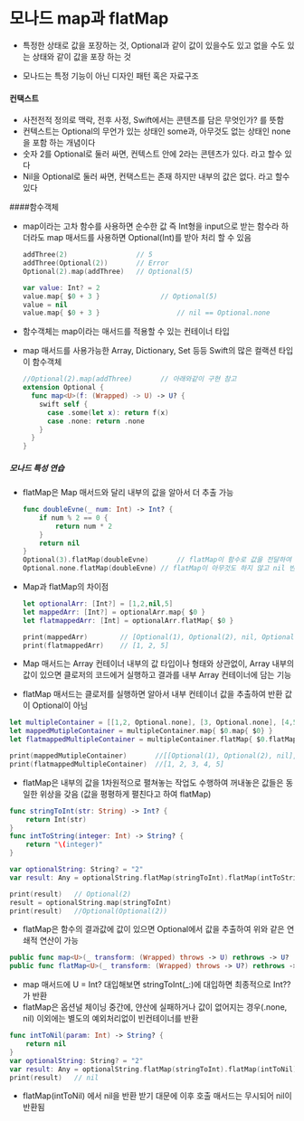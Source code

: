# 모나드 map과 flatMap

* 특정한 상태로 값을 포장하는 것, Optional과 같이 값이 있을수도 있고 없을 수도 있는 상태와 같이 값을 포장 하는 것

* 모나드는 특정 기능이 아닌 디자인 패턴 혹은 자료구조

#### 컨택스트

* 사전전적 정의로 맥락, 전후 사정, Swift에서는 콘텐츠를 담은 무엇인가? 를 뜻함
* 컨텍스트는 Optional의 무언가 있는 상태인 some과, 아무것도 없는 상태인 none을 포함 하는 개념이다
* 숫자 2를 Optional로 둘러 싸면, 컨텍스트 안에 2라는 콘텐츠가 있다. 라고 할수 있다
* Nil을 Optional로 둘러 싸면, 컨택스트는 존재 하지만 내부의 값은 없다. 라고 할수 있다

####함수객체

* map이라는 고차 함수를 사용하면 순수한 값 즉 Int형을 input으로 받는 함수라 하더라도 map 매서드를 사용하면 Optional(Int)를 받아 처리 할 수 있음

  ```swift
  addThree(2)                 // 5
  addThree(Optional(2))       // Error
  Optional(2).map(addThree)   // Optional(5)
  
  var value: Int? = 2
  value.map{ $0 + 3 } 				// Optional(5)
  value = nil
  value.map{ $0 + 3 }					// nil == Optional.none
  ```

* 함수객체는 map이라는 매서드를 적용할 수 있는 컨테이너 타입

* map 매서드를 사용가능한 Array, Dictionary, Set 등등 Swift의 많은 컬랙션 타입이 함수객체

  ```swift
  //Optional(2).map(addThree)		// 아래와같이 구현 참고
  extension Optional {
    func map<U>(f: (Wrapped) -> U) -> U? {
      swift self {
        case .some(let x): return f(x)
        case .none: return .none
      }
    }
  }
  ```

##### 모나드 특성 연습

- flatMap은 Map 매서드와 달리 내부의 값을 알아서 더 추출 가능

  ```swift
  func doubleEvne(_ num: Int) -> Int? {
      if num % 2 == 0 {
          return num * 2
      }
      return nil
  }
  Optional(3).flatMap(doubleEvne)		// flatMap이 함수로 값을 전달하여 nil 반환
  Optional.none.flatMap(doubleEvne)	// flatMap이 아무것도 하지 않고 nil 반환
  ```

- Map과 flatMap의 차이점

  ```swift
  let optionalArr: [Int?] = [1,2,nil,5]
  let mappedArr: [Int?] = optionalArr.map{ $0 }
  let flatmappedArr: [Int] = optionalArr.flatMap{ $0 }
  
  print(mappedArr)        // [Optional(1), Optional(2), nil, Optional(5)]
  print(flatmappedArr)    // [1, 2, 5]
  ```

- Map 매서드는 Array 컨테이너 내부의 값 타입이나 형태와 상관없이, Array 내부의 값이 있으면 클로저의 코드에거 실행하고 결과를 내부 Array 컨테이너에 담는 기능

- flatMap 매서드는 클로저를 실행하면 알아서 내부 컨테이너 값을 추출하여 반환 값이 Optional이 아님

```swift
let multipleContainer = [[1,2, Optional.none], [3, Optional.none], [4,5,Optional.none]]
let mappedMutipleContainer = multipleContainer.map{ $0.map{ $0} }
let flatmappedMultipleContainer = multipleContainer.flatMap{ $0.flatMap{ $0} }

print(mappedMutipleContainer)       //[[Optional(1), Optional(2), nil], [Optional(3), nil], [Optional(4), Optional(5), nil]]
print(flatmappedMultipleContainer)  //[1, 2, 3, 4, 5]
```

- flatMap은 내부의 값을 1차원적으로 펼쳐놓는 작업도 수행하여 꺼내놓은 값들은 동일한 위상을 갖음 (값을 평평하게 펼친다고 하여 flatMap)

```swift
func stringToInt(str: String) -> Int? {
    return Int(str)
}
func intToString(integer: Int) -> String? {
    return "\(integer)"
}

var optionalString: String? = "2"
var result: Any = optionalString.flatMap(stringToInt).flatMap(intToString).flatMap(stringToInt)

print(result)   // Optional(2)
result = optionalString.map(stringToInt)
print(result)   //Optional(Optional(2))
```

- flatMap은 함수의 결과값에 값이 있으면 Optional에서 값을 추출하여 위와 같은 연쇄적 연산이 가능

```swift
public func map<U>(_ transform: (Wrapped) throws -> U) rethrows -> U?
public func flatMap<U>(_ transform: (Wrapped) throws -> U?) rethrows -> U?
```

- map 매서드에 U = Int? 대입해보면  stringToInt(_:)에 대입하면 최종적으로 Int??가 반환
- flatMap은 옵션널 체이닝 중간에, 얀산에 실패하거나 값이 없어지는 경우(.none, nil) 이외에는 별도의 예외처리없이 빈컨테이너를 반환

```swift
func intToNil(param: Int) -> String? {
    return nil
}
var optionalString: String? = "2"
var result: Any = optionalString.flatMap(stringToInt).flatMap(intToNil).flatMap(stringToInt)
print(result)	// nil
```

* flatMap(intToNil) 에서 nil을 반환 받기 대문에 이후 호출 매서드는 무시되어 nil이 반환됨